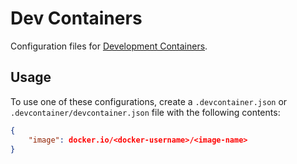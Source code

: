 # Dev Containers

Configuration files for [Development Containers](https://containers.dev/).

## Usage

To use one of these configurations, create a `.devcontainer.json` or `.devcontainer/devcontainer.json` file with the following contents:

```json
{
    "image": docker.io/<docker-username>/<image-name>
}
```
